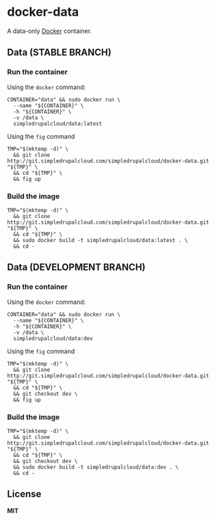 # docker-data

A data-only [Docker](https://docker.com/) container.

## Data (STABLE BRANCH)

### Run the container

Using the `docker` command:

    CONTAINER="data" && sudo docker run \
      --name "${CONTAINER}" \
      -h "${CONTAINER}" \
      -v /data \
      simpledrupalcloud/data:latest
      
Using the `fig` command

    TMP="$(mktemp -d)" \
      && git clone http://git.simpledrupalcloud.com/simpledrupalcloud/docker-data.git "${TMP}" \
      && cd "${TMP}" \
      && fig up

### Build the image

    TMP="$(mktemp -d)" \
      && git clone http://git.simpledrupalcloud.com/simpledrupalcloud/docker-data.git "${TMP}" \
      && cd "${TMP}" \
      && sudo docker build -t simpledrupalcloud/data:latest . \
      && cd -

## Data (DEVELOPMENT BRANCH)

### Run the container

Using the `docker` command:

    CONTAINER="data" && sudo docker run \
      --name "${CONTAINER}" \
      -h "${CONTAINER}" \
      -v /data \
      simpledrupalcloud/data:dev
      
Using the `fig` command

    TMP="$(mktemp -d)" \
      && git clone http://git.simpledrupalcloud.com/simpledrupalcloud/docker-data.git "${TMP}" \
      && cd "${TMP}" \
      && git checkout dev \
      && fig up

### Build the image

    TMP="$(mktemp -d)" \
      && git clone http://git.simpledrupalcloud.com/simpledrupalcloud/docker-data.git "${TMP}" \
      && cd "${TMP}" \
      && git checkout dev \
      && sudo docker build -t simpledrupalcloud/data:dev . \
      && cd -
      
## License

**MIT**
